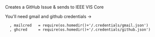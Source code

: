 
Creates a GitHub Issue & sends to IEEE VIS Core

You'll need gmail and github credentials ->

```
  , mailcred   = require(os.homedir()+'/.credentials/gmail.json')
  , ghcred     = require(os.homedir()+'/.credentials/github.json')
```
